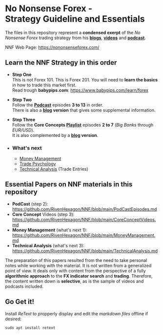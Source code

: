 # No Nonsense Forex -<br>Strategy Guideline and Essentials

The files in this repository represent a **condensed exerpt** of the *No Nonsense Forex* trading strategy from his **[blogs](https://nononsenseforex.com/forex-blog/ "NNF blog")**, **[videos](https://www.youtube.com/channel/UCc8IRYpgBr4NGbaQFnd2b-A "youtube")** and **[podcast](https://nononsenseforex.com/forex-podcast/)**.

NNF Web Page: <https://nononsenseforex.com/>

## Learn the NNF Strategy in this order

* **Step One**<br>
  This is not Forex 101. This is Forex 201. You will need to **learn the basics** in how to trade this
  market first.<br>
  Read trough **babypips.com**: <https://www.babypips.com/learn/forex>

* **Step Two**<br>
Follow the **[Podcast](https://nononsenseforex.com/forex-podcast/)** episodes **3 to 13** in order.
<br>There is also a **[blog](https://nononsenseforex.com/forex-blog/page/9/ "podcast blog") version** that
gives some supplemental information.

* **Step Three**<br>
Follow the **Core Concepts [Playlist](https://youtube.com/playlist?list=PLPqWQo6-TXfHyC12MRHK5doA5oUeGwpkV "youtube")** episodes **2 to 7** (*Big Banks* through *EUR/USD*).<br>It is also complemented by a **[blog](https://nononsenseforex.com/category/forex-basics/ "core concept blog") version**.

* ### What's next
    * [Money Management](https://www.youtube.com/playlist?list=PLPqWQo6-TXfE8G_Mmxow0znSSoWTu44e7 "YouTube playlist")
    * [Trade Psychology](https://www.youtube.com/playlist?list=PLPqWQo6-TXfHvb2XDgU-WgFIubbo3gBVR "YouTube playlist")
    * [Technical Analysis](https://www.youtube.com/playlist?list=PLPqWQo6-TXfE_EEypsX7-by2qub_S09WN "YouTube playlist") (Trade Entries)

## Essential Papers on NNF materials in this repository

* **PodCast** (step 2):<br>
  <https://github.com/RivenHexagon/NNF/blob/main/PodCastEpisodes.md>
* **Core Concept** Videos (step 3):<br>
  <https://github.com/RivenHexagon/NNF/blob/main/CoreConceptVideos.md>
* **Money Management** (what's next 1):<br>
  <https://github.com/RivenHexagon/NNF/blob/main/MoneyManagement.md>
* **Technical Analysis** (what's next 3):<br>
  <https://github.com/RivenHexagon/NNF/blob/main/TechnicalAnalysis.md>

The preparation of this papers resulted from the need to take personal notes while working with the material. It is not written from a generalized point of view. It deals only with content from the perspective of a fully **algorithmic approach** to the **FX indicator search** and **trading**. Therefore, the content written down is **selective**, as is the sample of videos and podcasts included.

## Go Get it!
Install *ReText* to propperly display and edit the *markdown files* offline if desired:

`sudo apt install retext`

